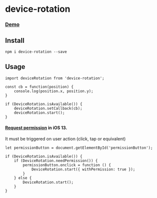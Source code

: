 # device-rotation

### [Demo](https://drinkins85.github.io/device-rotation/demos/base/)

## Install
```
npm i device-rotation --save
```

## Usage
```
import deviceRotation from 'device-rotation';

const cb = function(position) {
    console.log(position.x, position.y);
}

if (DeviceRotation.isAvailable()) {
    deviceRotation.setCallback(cb);
    deviceRotation.start();
}
```
#### [Request permission](https://www.w3.org/TR/orientation-event/#dom-deviceorientationevent-requestpermission) in iOS 13.
It must be triggered on user action (click, tap or equivalent)
```
let permissionButton = document.getElementById('permissionButton');

if (DeviceRotation.isAvailable()) {
    if (DeviceRotation.needPermission()) {
        permissionButton.onclick = function () {
            DeviceRotation.start({ withPermission: true });
        }
    } else {
        DeviceRotation.start();
    }
}
```
